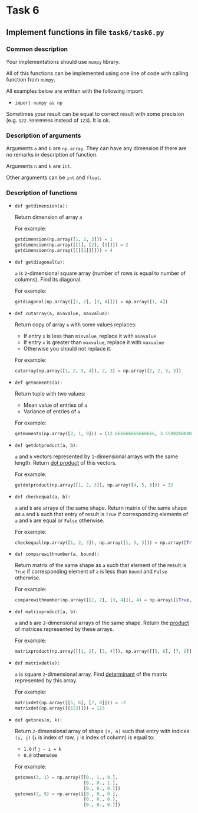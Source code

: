 # Task 6

## Implement functions in file `task6/task6.py`

### Common description

Your implementations should use `numpy` library.

All of this functions can be implemented using one line of code with calling function from `numpy`.

All examples below are written with the following import:

* `import numpy as np`

Sometimes your result can be equal to correct result with some precision (e.g. `122.999999994` instead of `123`). It is ok.


### Description of arguments

Arguments `a` and `b` are `np.array`. They can have any dimension if there are no remarks in description of function.

Arguments `n` and `k` are `int`.

Other arguments can be `int` and `float`.

### Description of functions

* `def getdimension(a):`
  
  Return dimension of array `a`

  For example:
    ```python
    getdimension(np.array([1, 2, 3])) = 1
    getdimension(np.array([[1], [2], [3]])) = 2
    getdimension(np.array([[[[1]]]])) = 4
    ```

* `def getdiagonal(a):`

  `a` is `2`-dimensional square array (number of rows is equal to number of columns). Find its diagonal.

  For example:
    ```python
    getdiagonal(np.array([[1, 2], [3, 4]])) = np.array([1, 4])
    ```


* `def cutarray(a, minvalue, maxvalue):`

  Return copy of array `a` with some values replaces:
    * If entry `x` is less than `minvalue`, replace it with `minvalue`
    * If entry `x` is greater than `maxvalue`,
    replace it with `maxvalue`
    * Otherwise you should not replace it.

  For example:
    ```python
    cutarray(np.array([1, 2, 3, 4]), 2, 3) = np.array([2, 2, 3, 3])
    ```


* `def getmoments(a):`

  Return tuple with two values:
    * Mean value of entries of `a`
    * Variance of entries of `a`

  For example:
    ```python
    getmoments(np.array([2, 1, 9])) = (12.666666666666666, 3.5590260840104371)
    ```


* `def getdotproduct(a, b):`

  `a` and `b` vectors represented by `1`-dimensional arrays with the same length. Return [dot product](https://en.wikipedia.org/wiki/Dot_product#Algebraic_definition) of this vectors.

  For example:
    ```python
    getdotproduct(np.array([1, 2, 3]), np.array([4, 5, 6])) = 32
    ```


* `def checkequal(a, b):`

  `a` and `b` are arrays of the same shape. Return matrix of the same shape as `a` and `b` such that entry of result is `True` if corresponding elements of `a` and `b` are equal or `False` otherwise.

  For example:
    ```python
    checkequal(np.array([1, 2, 3]), np.array([1, 5, 3])) = np.array([True, False, True])
    ```


* `def comparewithnumber(a, bound):`

  Return matrix of the same shape as `a` such that element of the result is `True` if corresponding element of `a` is less than `bound` and `False` otherwise.

  For example:
    ```python
    comparewithnumber(np.array([[1, 2], [3, 4]]), 4) = np.array([[True, True], [True, False]])
    ```


* `def matrixproduct(a, b):`

  `a` and `b` are `2`-dimensional arrays of the same shape. Return the [product](https://en.wikipedia.org/wiki/Matrix_multiplication) of matrices represented by these arrays.

  For example:
    ```python
    matrixproduct(np.array([[1, 2], [3, 4]]), np.array([[5, 6], [7, 8]])) = np.array([[19, 22], [43, 50]])
    ```


* `def matrixdet(a):`

  `a` is square `2`-dimensional array. Find [determinant](https://en.wikipedia.org/wiki/Determinant) of the matrix represented by this array.

  For example:
    ```python
    matrixdet(np.array([[5, 6], [7, 8]])) = -2
    matrixdet(np.array([[123]])) = 123
    ```


* `def getones(n, k):`

  Return `2`-dimensional array of shape `(n, n)` such that entry with indices `(i, j)` (`i` is index of row, `j` is index of column) is equal to:
  * `1.0` if `j - i = k`
  * `0.0` otherwise

  For example:
    ```python
    getones(3, 1) = np.array([[0., 1., 0.],
                              [0., 0., 1.],
                              [0., 0., 0.]])
    getones(3, 9) = np.array([[0., 0., 0.],
                              [0., 0., 0.],
                              [0., 0., 0.]])
    ```
